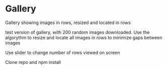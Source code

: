 # Gallery
Gallery showing images in rows, resized and located in rows

test version of gallery, with 200 random images downloaded.
Use the algorythm to resize and locate all images in rows to minimize gaps between images

Use slider to change number of rows viewed on screen

Clone repo and 
npm install 

